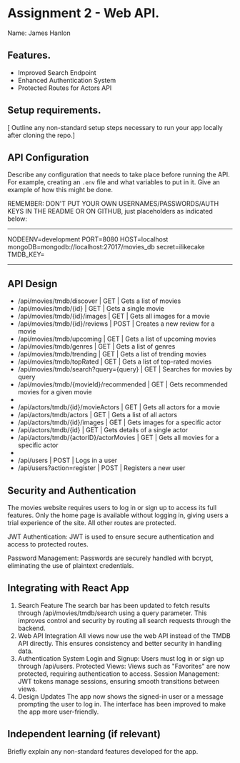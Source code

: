 # Assignment 2 - Web API.

Name: James Hanlon

## Features. 

+ Improved Search Endpoint
+ Enhanced Authentication System
+ Protected Routes for Actors API

## Setup requirements.

[ Outline any non-standard setup steps necessary to run your app locally after cloning the repo.]

## API Configuration

Describe any configuration that needs to take place before running the API. For example, creating an `.env` file and what variables to put in it. Give an example of how this might be done.

REMEMBER: DON'T PUT YOUR OWN USERNAMES/PASSWORDS/AUTH KEYS IN THE README OR ON GITHUB, just placeholders as indicated below:

______________________
NODEENV=development
PORT=8080
HOST=localhost
mongoDB=mongodb://localhost:27017/movies_db
secret=ilikecake
TMDB_KEY=
______________________

## API Design

- /api/movies/tmdb/discover | GET | Gets a list of movies
- /api/movies/tmdb/{id} | GET | Gets a single movie
- /api/movies/tmdb/{id}/images | GET | Gets all images for a movie
- /api/movies/tmdb/{id}/reviews | POST | Creates a new review for a movie
- /api/movies/tmdb/upcoming | GET | Gets a list of upcoming movies
- /api/movies/tmdb/genres | GET | Gets a list of genres
- /api/movies/tmdb/trending | GET | Gets a list of trending movies
- /api/movies/tmdb/topRated | GET | Gets a list of top-rated movies
- /api/movies/tmdb/search?query={query} | GET | Searches for movies by query
- /api/movies/tmdb/{movieId}/recommended | GET | Gets recommended movies for a given movie
- 
- /api/actors/tmdb/{id}/movieActors | GET | Gets all actors for a movie
- /api/actors/tmdb/actors | GET | Gets a list of all actors
- /api/actors/tmdb/{id}/images | GET | Gets images for a specific actor
- /api/actors/tmdb/{id} | GET | Gets details of a single actor
- /api/actors/tmdb/{actorID}/actorMovies | GET | Gets all movies for a specific actor
- 
- /api/users | POST | Logs in a user
- /api/users?action=register | POST | Registers a new user

## Security and Authentication

The movies website requires users to log in or sign up to access its full features. Only the home page is available without logging in, giving users a trial experience of the site. All other routes are protected.

JWT Authentication:
JWT is used to ensure secure authentication and access to protected routes.

Password Management:
Passwords are securely handled with bcrypt, eliminating the use of plaintext credentials.

## Integrating with React App

1. Search Feature
The search bar has been updated to fetch results through /api/movies/tmdb/search using a query parameter.
This improves control and security by routing all search requests through the backend.
2. Web API Integration
All views now use the web API instead of the TMDB API directly.
This ensures consistency and better security in handling data.
3. Authentication System
Login and Signup:
Users must log in or sign up through /api/users.
Protected Views:
Views such as "Favorites" are now protected, requiring authentication to access.
Session Management:
JWT tokens manage sessions, ensuring smooth transitions between views.
4. Design Updates
The app now shows the signed-in user or a message prompting the user to log in.
The interface has been improved to make the app more user-friendly.
 
## Independent learning (if relevant)

Briefly explain any non-standard features developed for the app.   
